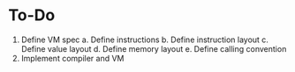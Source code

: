 # To-Do

1. Define VM spec
   a. Define instructions
   b. Define instruction layout
   c. Define value layout
   d. Define memory layout
   e. Define calling convention
2. Implement compiler and VM
